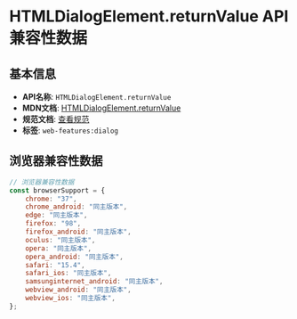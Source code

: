 # HTMLDialogElement.returnValue API 兼容性数据

## 基本信息

- **API名称**: `HTMLDialogElement.returnValue`
- **MDN文档**: [HTMLDialogElement.returnValue](https://developer.mozilla.org/docs/Web/API/HTMLDialogElement/returnValue)
- **规范文档**: [查看规范](https://html.spec.whatwg.org/multipage/interactive-elements.html#dom-dialog-returnvalue-dev)
- **标签**: `web-features:dialog`

## 浏览器兼容性数据

```javascript
// 浏览器兼容性数据
const browserSupport = {
    chrome: "37",
    chrome_android: "同主版本",
    edge: "同主版本",
    firefox: "98",
    firefox_android: "同主版本",
    oculus: "同主版本",
    opera: "同主版本",
    opera_android: "同主版本",
    safari: "15.4",
    safari_ios: "同主版本",
    samsunginternet_android: "同主版本",
    webview_android: "同主版本",
    webview_ios: "同主版本",
};

```

